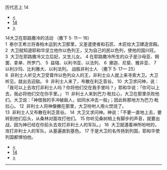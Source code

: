 ﻿





 历代志上 14




* [<](bible/1CH13.md)
* [14](bible/1CH.md)
* [>](bible/1CH15.md)



 
14大卫在耶路撒冷的活动 （撒下
5·
11—
16）  
1  泰尔王希兰将香柏木运到大卫那里，又差遣使者和石匠、木匠给大卫建造宫殿。 
2  大卫就知道耶和华坚立他作以色列王，又为自己的民以色列，使他的国兴旺。  
3  大卫在耶路撒冷又立后妃，又生儿女。 
4 在耶路撒冷所生的众子是沙母亚、朔罢、拿单、所罗门、 
5  益辖、以利书亚、以法列、 
6  挪迦、尼斐、雅非亚、 
7  以利沙玛、比利雅大、以利法列。 战胜非利士人 （撒下
5·
17—
25）  
8  非利士人听见大卫受膏作以色列众人的王，非利士众人就上来寻索大卫。大卫听见，就出去迎敌。 
9  非利士人来了，布散在利乏音谷。 
10  大卫求问神，说：「我可以上去攻打非利士人吗？你将他们交在我手里吗？」耶和华说：「你可以上去，我必将他们交在你手里。」 
11  非利士人来到巴力·毗拉心，大卫在那里杀败他们。大卫说：「神借我的手冲破敌人，如同水冲去一般」；因此称那地方为巴力·毗拉心。 
12  非利士人将神像撇在那里，大卫吩咐人用火焚烧了。  
13  非利士人又布散在利乏音谷。 
14  大卫又求问神。神说：「不要一直地上去，要转到他们后头，从桑林对面攻打他们。 
15 你听见桑树梢上有脚步的声音，就要出战，因为神已经在你前头去攻打非利士人的军队。」 
16  大卫就遵着神所吩咐的，攻打非利士人的军队，从基遍直到基色。 
17 于是大卫的名传扬到列国，耶和华使列国都惧怕他。 
* [<](bible/1CH13.md)
* [14](bible/1CH.md)
* [>](bible/1CH15.md)





---









